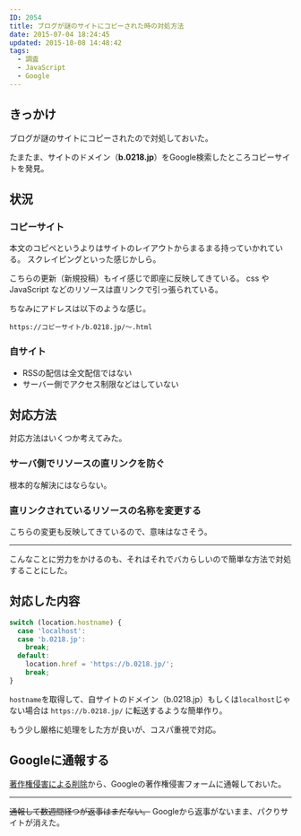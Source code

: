 ```yaml
---
ID: 2054
title: ブログが謎のサイトにコピーされた時の対処方法
date: 2015-07-04 18:24:45
updated: 2015-10-08 14:48:42
tags:
  - 調査
  - JavaScript
  - Google
---
```


## きっかけ

ブログが謎のサイトにコピーされたので対処しておいた。

たまたま、サイトのドメイン（**b.0218.jp**）をGoogle検索したところコピーサイトを発見。

## 状況

### コピーサイト

本文のコピペというよりはサイトのレイアウトからまるまる持っていかれている。
スクレイピングといった感じかしら。

こちらの更新（新規投稿）もイイ感じで即座に反映してきている。
css や JavaScript などのリソースは直リンクで引っ張られている。

ちなみにアドレスは以下のような感じ。

```
https://コピーサイト/b.0218.jp/～.html
```

### 自サイト

- RSSの配信は全文配信ではない
- サーバー側でアクセス制限などはしていない

## 対応方法

対応方法はいくつか考えてみた。

### サーバ側でリソースの直リンクを防ぐ

根本的な解決にはならない。

### 直リンクされているリソースの名称を変更する

こちらの変更も反映してきているので、意味はなさそう。

---

こんなことに労力をかけるのも、それはそれでバカらしいので簡単な方法で対処することにした。

## 対応した内容

```js
switch (location.hostname) {
  case 'localhost':
  case 'b.0218.jp':
    break;
  default:
    location.href = 'https://b.0218.jp/';
    break;
}
```

`hostname`を取得して、自サイトのドメイン（b.0218.jp）もしくは`localhost`じゃない場合は `https://b.0218.jp/` に転送するような簡単作り。

もう少し厳格に処理をした方が良いが、コスパ重視で対応。

## Googleに通報する

[著作権侵害による削除](https://www.google.com/webmasters/tools/dmca-notice)から、Googleの著作権侵害フォームに通報しておいた。

---

<s>通報して数週間経つが返事はまだない。</s>
Googleから返事がないまま、パクりサイトが消えた。
